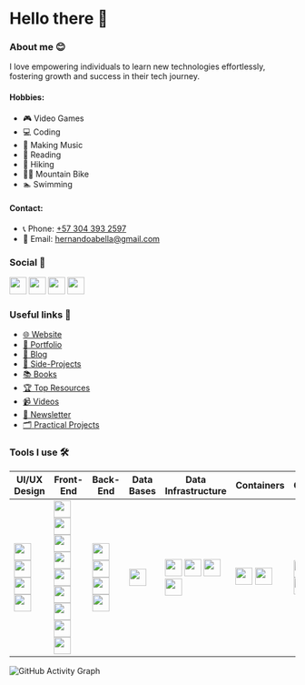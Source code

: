 # Hello there 👋
### About me 😊
I love empowering individuals to learn new technologies effortlessly, fostering growth and success in their tech journey.

#### Hobbies: 
- 🎮 Video Games 
- 💻 Coding
- 🎵 Making Music
- 📖 Reading
- 🥾 Hiking
- 🚵‍♂️ Mountain Bike
- 🏊 Swimming 

#### Contact:
- 📞 Phone: [+57 304 393 2597](tel:+573043932597)
- 📧 Email: [hernandoabella@gmail.com](mailto:hernandoabella@gmail.com)

### Social 🤳
  <a href="https://www.x.com/hernandoabella"><img src="https://cdn2.iconfinder.com/data/icons/threads-by-instagram/24/x-logo-twitter-new-brand-contained-64.png" width="30px"/></a>
  <a href="https://www.instagram.com/hernandoabella"><img src="https://cdn2.iconfinder.com/data/icons/social-media-2285/512/1_Instagram_colored_svg_1-64.png" width="30px"/></a>
  <a href="https://www.tiktok.com/@hernandoabella"><img src="https://cdn0.iconfinder.com/data/icons/logos-brands-7/512/TikTok_logo_original0-64.png" width="30px"/></a>
  <a href="https://www.youtube.com/c/hernandoabella"><img src="https://cdn4.iconfinder.com/data/icons/logos-and-brands/512/395_Youtube_logo-64.png" width="30px"/></a>

### Useful links 🔗
- [🌐 Website](https://www.hernandoabella.com)
- [🤵 Portfolio](https://portfolio-hernandoabella.vercel.app/)
- [📝 Blog](https://medium.com/@hernandoabella)
- [🚀 Side-Projects](https://github.com/hernandoabella/side-projects)
- [📚 Books](https://github.com/hernandoabella/books)
- [🏆 Top Resources](https://github.com/hernandoabella/resources)
- [📹 Videos](https://youtube.com/c/hernandoabella)
- [📰 Newsletter](https://beat-byte-publishing.com/)
- [🗂️ Practical Projects](https://github.com/hernandoabella/practical-projects)

### Tools I use 🛠️
| UI/UX Design | Front-End | Back-End | Data Bases | Data Infrastructure | Containers | CMS | Shell | Code Editor | Control Version | Notes |
| -- | -- | -- | -- | -- | -- | -- | -- | -- | -- | -- |
| <span><img src="https://uxwing.com/wp-content/themes/uxwing/download/brands-and-social-media/canva-icon.png" width="30px"/> </span> <span><img src="https://cdn.jsdelivr.net/gh/devicons/devicon/icons/figma/figma-original.svg" width="30px"/></span> <span><img src="https://cdn.jsdelivr.net/gh/devicons/devicon@latest/icons/photoshop/photoshop-original.svg" width="30px"/></span> <span><img src="https://cdn.jsdelivr.net/gh/devicons/devicon@latest/icons/illustrator/illustrator-plain.svg" width="30px"/> </span> | <span><img src="https://cdn.jsdelivr.net/gh/devicons/devicon/icons/html5/html5-original.svg" width="30px"/></span> <span><img src="https://cdn.jsdelivr.net/gh/devicons/devicon/icons/css3/css3-original.svg" width="30px"/> </span><span><img src="https://cdn.jsdelivr.net/gh/devicons/devicon@latest/icons/tailwindcss/tailwindcss-original.svg" width="30px"/></span> <span><img src="https://cdn.jsdelivr.net/gh/devicons/devicon/icons/javascript/javascript-original.svg" width="30px"/></span> <span><img src="https://cdn.jsdelivr.net/gh/devicons/devicon@latest/icons/json/json-original.svg" width="30px"/></span> <span><img src="https://cdn.jsdelivr.net/gh/devicons/devicon/icons/typescript/typescript-original.svg" width="30px"/></span> <span><img src="https://cdn.jsdelivr.net/gh/devicons/devicon/icons/react/react-original.svg" width="30px"/></span> <span><img src="https://cdn.jsdelivr.net/gh/devicons/devicon@latest/icons/framermotion/framermotion-original.svg" width="30px"/></span> <span><img src="https://cdn.jsdelivr.net/gh/devicons/devicon/icons/nextjs/nextjs-original.svg" width="30px"/></span> | <span><img src="https://cdn.jsdelivr.net/gh/devicons/devicon/icons/nodejs/nodejs-original-wordmark.svg" width="30px"/></span> <span><img src="https://cdn.jsdelivr.net/gh/devicons/devicon/icons/express/express-original.svg" width="30px"/></span> <span><img src="https://cdn.jsdelivr.net/gh/devicons/devicon@latest/icons/supabase/supabase-original.svg" width="30px"/></span> <span><img src="https://cdn.jsdelivr.net/gh/devicons/devicon@latest/icons/python/python-original.svg" width="30px"/></span> | <span><img src="https://encrypted-tbn0.gstatic.com/images?q=tbn:ANd9GcSFccAfpRng_1FTS8Y5BhUOSvkulUkYXzVtOw&s" width="30px"/></span> | <span><img src="https://ia801703.us.archive.org/32/items/github.com-dagster-io-dagster_-_2021-01-15_03-10-03/cover.jpg" width="30px"/></span> <span><img src="https://seeklogo.com/images/D/dbt-logo-500AB0BAA7-seeklogo.com.png" width="30px"/></span> <span><img src="https://cdn.jsdelivr.net/gh/devicons/devicon@latest/icons/apachekafka/apachekafka-original-wordmark.svg" width="30px"/></span><span><img src="https://upload.wikimedia.org/wikipedia/commons/thumb/5/57/Trino-logo-w-bk.svg/1024px-Trino-logo-w-bk.svg.png" width="30px"/></span> | <span><img src="https://cdn.jsdelivr.net/gh/devicons/devicon@latest/icons/docker/docker-original.svg" width="30px"/></span> <span><img src="https://cdn.jsdelivr.net/gh/devicons/devicon@latest/icons/kubernetes/kubernetes-original.svg" width="30px"/></span> | <span><img src="https://encrypted-tbn0.gstatic.com/images?q=tbn:ANd9GcSzAxIzs2yRTPxONA1yBwMZdhkNwlqmIpxFug&s" width="30px"/></span> <span><img src="https://d2eip9sf3oo6c2.cloudfront.net/tags/images/000/001/360/square_480/Strapi.monogram.logo.png" width="30px"/></span> | <span><img src="https://cdn.jsdelivr.net/gh/devicons/devicon/icons/bash/bash-original.svg" width="30px"/></span> <span><img src="https://cdn.jsdelivr.net/gh/devicons/devicon@latest/icons/powershell/powershell-original.svg" width="30px"/></span> | <span><img src="https://cdn.jsdelivr.net/gh/devicons/devicon/icons/vscode/vscode-original.svg" width="30px"/></span> | <span><img src="https://cdn.jsdelivr.net/gh/devicons/devicon/icons/git/git-original.svg" width="30px"/></span> <span><img src="https://cdn.jsdelivr.net/gh/devicons/devicon/icons/github/github-original.svg" width="30px"/></span> | <span><img src="https://cdn.jsdelivr.net/gh/devicons/devicon@latest/icons/notion/notion-original.svg" width="30px"/></span> |

![GitHub Activity Graph](https://github-readme-activity-graph.vercel.app/graph?username=hernandoabella&theme=high-contrast&height=250)
